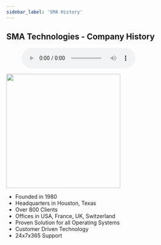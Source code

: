 ```yaml
---
sidebar_label: 'SMA History'
---
```


## SMA Technologies - Company History


<figure>
<audio controls="controls">
  <source type="audio/mp3" src="audiobasic/SMATechnologies.mp3"></source>
  <p>Your browser does not support the audio element.</p>
</audio>
</figure>


<img src="imgbasic/Picture1.png" width="300"></img>

* Founded in 1980
* Headquarters in Houston, Texas
* Over 800 Clients
* Offices in USA, France, UK, Switzerland
* Proven Solution for all Operating Systems 
* Customer Driven Technology
* 24x7x365 Support 

